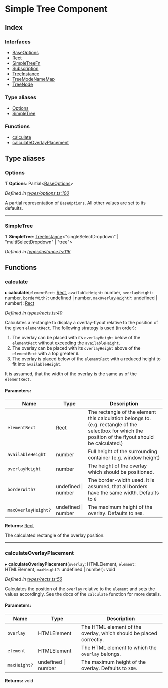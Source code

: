 # Simple Tree Component

## Index

### Interfaces

* [BaseOptions](interfaces/baseoptions.md)
* [Rect](interfaces/rect.md)
* [SimpleTreeFn](interfaces/simpletreefn.md)
* [Subscription](interfaces/subscription.md)
* [TreeInstance](interfaces/treeinstance.md)
* [TreeModeNameMap](interfaces/treemodenamemap.md)
* [TreeNode](interfaces/treenode.md)

### Type aliases

* [Options](globals.md#options)
* [SimpleTree](globals.md#simpletree)

### Functions

* [calculate](globals.md#calculate)
* [calculateOverlayPlacement](globals.md#calculateoverlayplacement)

## Type aliases

### Options

Ƭ  **Options**: Partial\<[BaseOptions](interfaces/baseoptions.md)>

*Defined in [types/options.ts:100](https://github.com/ckotzbauer/simple-tree-component/blob/9038ae2/src/types/options.ts#L100)*

A partial representation of `BaseOptions`. All other values are set to its defaults.

___

### SimpleTree

Ƭ  **SimpleTree**: [TreeInstance](interfaces/treeinstance.md)\<\"singleSelectDropdown\" \| \"multiSelectDropdown\" \| \"tree\">

*Defined in [types/instance.ts:116](https://github.com/ckotzbauer/simple-tree-component/blob/9038ae2/src/types/instance.ts#L116)*

## Functions

### calculate

▸ **calculate**(`elementRect`: [Rect](interfaces/rect.md), `availableHeight`: number, `overlayHeight`: number, `borderWith?`: undefined \| number, `maxOverlayHeight?`: undefined \| number): [Rect](interfaces/rect.md)

*Defined in [types/rects.ts:40](https://github.com/ckotzbauer/simple-tree-component/blob/9038ae2/src/types/rects.ts#L40)*

Calculates a rectangle to display a overlay-flyout relative to the position of the given `elementRect`.
The following strategy is used (in order):
  1. The overlay can be placed with its `overlayHeight` below of the `elementRect` without exceeding the `availableHeight`.
  2. The overlay can be placed with its `overlayHeight` above of the `elementRect` with a top greater `0`.
  3. The overlay is placed below of the `elementRect` with a reduced height to fit into `availableHeight`.

It is assumed, that the width of the overlay is the same as of the `elementRect`.

#### Parameters:

Name | Type | Description |
------ | ------ | ------ |
`elementRect` | [Rect](interfaces/rect.md) | The rectangle of the element this calculation belongs to. (e.g. rectangle of the selectbox for which the position of the flyout should be calculated.) |
`availableHeight` | number | Full height of the surrounding container (e.g. window height) |
`overlayHeight` | number | The height of the overlay which should be positioned. |
`borderWith?` | undefined \| number | The border-width used. It is assumed, that all borders have the same width. Defaults to `0` |
`maxOverlayHeight?` | undefined \| number | The maximum height of the overlay. Defaults to `300`. |

**Returns:** [Rect](interfaces/rect.md)

The calculated rectangle of the overlay position.

___

### calculateOverlayPlacement

▸ **calculateOverlayPlacement**(`overlay`: HTMLElement, `element`: HTMLElement, `maxHeight?`: undefined \| number): void

*Defined in [types/rects.ts:56](https://github.com/ckotzbauer/simple-tree-component/blob/9038ae2/src/types/rects.ts#L56)*

Calculates the position of the `overlay` relative to the `element` and sets the values accordingly.
See the docs of the `calculate` function for more details.

#### Parameters:

Name | Type | Description |
------ | ------ | ------ |
`overlay` | HTMLElement | The HTML element of the overlay, which should be placed correctly. |
`element` | HTMLElement | The HTML element to which the `overlay` belongs. |
`maxHeight?` | undefined \| number | The maximum height of the overlay. Defaults to `300`.  |

**Returns:** void
